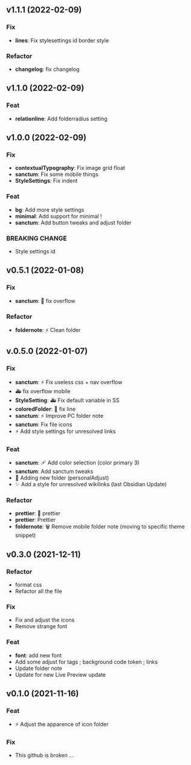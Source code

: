 ## v1.1.1 (2022-02-09)

### Fix

- **lines**: Fix stylesettings id border style

### Refactor

- **changelog**: fix changelog

## v1.1.0 (2022-02-09)

### Feat

- **relationline**: Add folderradius setting

## v1.0.0 (2022-02-09)

### Fix

- **contextualTypography**: Fix image grid float
- **sanctum**: Fix some mobile things
- **StyleSettings**: Fix indent

### Feat

- **bg**: Add more style settings
- **minimal**: Add support for minimal !
- **sanctum**: Add button tweaks and adjust folder

### BREAKING CHANGE

- Style settings id

## v0.5.1 (2022-01-08)

### Fix

- **sanctum**: :bug: fix overflow

### Refactor

- **foldernote**: :zap: Clean folder

## v.0.5.0 (2022-01-07)

### Fix

- **sanctum**: :zap: Fix useless css + nav overflow
- :ambulance: fix overflow mobile
- **StyleSetting**: :ambulance: Fix default variable in SS
- **coloredFolder**: :art: fix line
- **sanctum**: :zap: Improve PC folder note
- **sanctum**: Fix file icons
- :zap: Add style settings for unresolved links

### Feat

- **sanctum**: :adhesive_bandage: Add color selection (color primary 3)
- **sanctum**: Add sanctum tweaks
- :art: Adding new folder (personalAdjust)
- :sparkles: Add a style for unresolved wikilinks (last Obsidian Update)

### Refactor

- **prettier**: :art: prettier
- **prettier**: Prettier
- **foldernote**: :wastebasket: Remove mobile folder note (moving to specific theme snippet)

## v0.3.0 (2021-12-11)

### Refactor

- format css
- Refactor all the file

### Fix

- Fix and adjust the icons
- Remove strange font

### Feat

- **font**: add new font
- Add some adjust for tags ; background code token ; links
- Update folder note
- Update for new Live Preview update

## v0.1.0 (2021-11-16)

### Feat

- :zap: Adjust the apparence of icon folder

### Fix

- This github is broken ...
